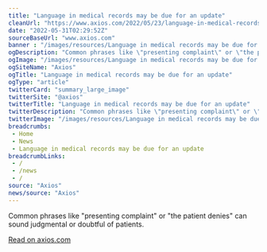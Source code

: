 ```yaml
--- 
title: "Language in medical records may be due for an update"
cleanUrl: "https://www.axios.com/2022/05/23/language-in-medical-records-may-be-due-for-an-update-studies-arguestream=top"
date: "2022-05-31T02:29:52Z"
sourceBaseUrl: "www.axios.com"
banner : "/images/resources/Language in medical records may be due for an update.png"
ogDescription: "Common phrases like \"presenting complaint\" or \"the patient denies\" can sound judgmental or doubtful of patients."
ogImage: "/images/resources/Language in medical records may be due for an update.png"
ogSiteName: "Axios"
ogTitle: "Language in medical records may be due for an update"
ogType: "article"
twitterCard: "summary_large_image"
twitterSite: "@axios"
twitterTitle: "Language in medical records may be due for an update"
twitterDescription: "Common phrases like \"presenting complaint\" or \"the patient denies\" can sound judgmental or doubtful of patients."
twitterImage: "/images/resources/Language in medical records may be due for an update.png"
breadcrumbs:
 - Home
 - News
 - Language in medical records may be due for an update
breadcrumbLinks:
 - / 
 - /news
 - / 
source: "Axios"
news/source: "Axios"
---
```

Common phrases like "presenting complaint" or "the patient denies" can sound judgmental or doubtful of patients.  
  
[Read on axios.com](https://www.axios.com/2022/05/23/language-in-medical-records-may-be-due-for-an-update-studies-arguestream=top)
